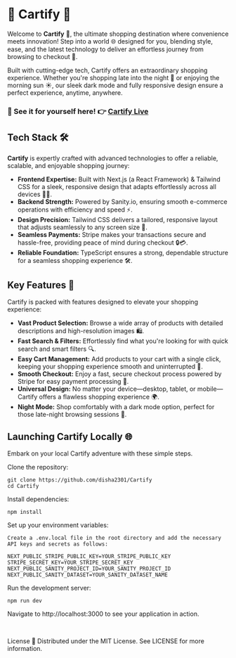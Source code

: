 # 🌟 Cartify 🌟

Welcome to **Cartify** 🚀, the ultimate shopping destination where convenience meets innovation! Step into a world 🌐 designed for you, blending style, ease, and the latest technology to deliver an effortless journey from browsing to checkout 🛒.

Built with cutting-edge tech, Cartify offers an extraordinary shopping experience. Whether you're shopping late into the night 🦉 or enjoying the morning sun ☀️, our sleek dark mode and fully responsive design ensure a perfect experience, anytime, anywhere.

### 🛒 See it for yourself here! 👉 [Cartify Live](https://exotify.vercel.app/)

## Tech Stack 🛠️

**Cartify** is expertly crafted with advanced technologies to offer a reliable, scalable, and enjoyable shopping journey:

- **Frontend Expertise:** Built with Next.js (a React Framework) & Tailwind CSS for a sleek, responsive design that adapts effortlessly across all devices 🌟📱.
- **Backend Strength:** Powered by Sanity.io, ensuring smooth e-commerce operations with efficiency and speed ⚡.
- **Design Precision:** Tailwind CSS delivers a tailored, responsive layout that adjusts seamlessly to any screen size 🎨.
- **Seamless Payments:** Stripe makes your transactions secure and hassle-free, providing peace of mind during checkout 🔒💳.
- **Reliable Foundation:** TypeScript ensures a strong, dependable structure for a seamless shopping experience 🛠️.

## Key Features 🌟

Cartify is packed with features designed to elevate your shopping experience:

- **Vast Product Selection:** Browse a wide array of products with detailed descriptions and high-resolution images 🛍️.
- **Fast Search & Filters:** Effortlessly find what you're looking for with quick search and smart filters 🔍.
- **Easy Cart Management:** Add products to your cart with a single click, keeping your shopping experience smooth and uninterrupted 🛒.
- **Smooth Checkout:** Enjoy a fast, secure checkout process powered by Stripe for easy payment processing 🏁.
- **Universal Design:** No matter your device—desktop, tablet, or mobile—Cartify offers a flawless shopping experience 🌍.
- **Night Mode:** Shop comfortably with a dark mode option, perfect for those late-night browsing sessions 🌙.

## Launching Cartify Locally 🌐

Embark on your local Cartify adventure with these simple steps.

Clone the repository:
```
git clone https://github.com/disha2301/Cartify
cd Cartify
```
Install dependencies:
```
npm install
```

Set up your environment variables:
```
Create a .env.local file in the root directory and add the necessary API keys and secrets as follows:

NEXT_PUBLIC_STRIPE_PUBLIC_KEY=YOUR_STRIPE_PUBLIC_KEY
STRIPE_SECRET_KEY=YOUR_STRIPE_SECRET_KEY
NEXT_PUBLIC_SANITY_PROJECT_ID=YOUR_SANITY_PROJECT_ID
NEXT_PUBLIC_SANITY_DATASET=YOUR_SANITY_DATASET_NAME
```
Run the development server:
```
npm run dev
```
Navigate to http://localhost:3000 to see your application in action.

<br>

License 📜
Distributed under the MIT License. See LICENSE for more information.
